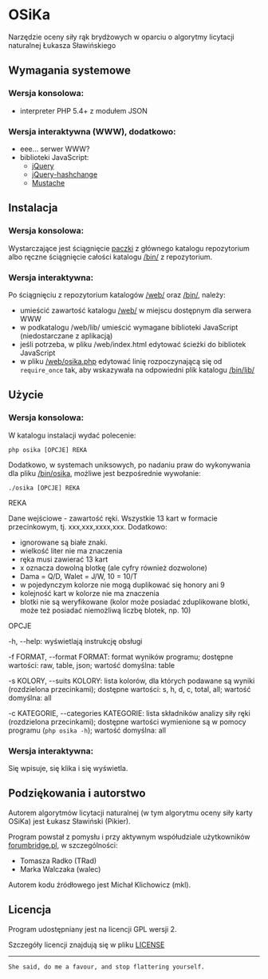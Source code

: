 OSiKa
=====

Narzędzie oceny siły rąk brydżowych w oparciu o algorytmy licytacji naturalnej Łukasza Sławińskiego

Wymagania systemowe
-------------------

### Wersja konsolowa:

 * interpreter PHP 5.4+ z modułem JSON

### Wersja interaktywna (WWW), dodatkowo:

 * eee... serwer WWW?
 * biblioteki JavaScript:
   + [jQuery](http://jquery.com)
   + [jQuery-hashchange](http://benalman.com/projects/jquery-hashchange-plugin/)
   + [Mustache](https://github.com/janl/mustache.js/)

Instalacja
----------

### Wersja konsolowa:

Wystarczające jest ściągnięcie [paczki](osika.zip) z głównego katalogu repozytorium albo ręczne ściągnięcie całości katalogu [/bin/](bin/) z repozytorium.

### Wersja interaktywna:

Po ściągnięciu z repozytorium katalogów [/web/](web/) oraz [/bin/](bin/), należy:
 * umieścić zawartość katalogu [/web/](web/) w miejscu dostępnym dla serwera WWW
 * w podkatalogu /web/lib/ umieścić wymagane biblioteki JavaScript (niedostarczane z aplikacją)
 * jeśli potrzeba, w pliku /web/index.html edytować ścieżki do bibliotek JavaScript
 * w pliku [/web/osika.php](web/osika.php) edytować linię rozpoczynającą się od `require_once` tak, aby wskazywała na odpowiedni plik katalogu [/bin/lib/](bin/lib/)

Użycie
------

### Wersja konsolowa:

W katalogu instalacji wydać polecenie:
```
php osika [OPCJE] REKA
```

Dodatkowo, w systemach uniksowych, po nadaniu praw do wykonywania dla pliku [/bin/osika](bin/osika/), możliwe jest bezpośrednie wywołanie:
```
./osika [OPCJE] REKA
```

REKA

Dane wejściowe - zawartość ręki. Wszystkie 13 kart w formacie przecinkowym, tj. xxx,xxx,xxxx,xxx. Dodatkowo:
 * ignorowane są białe znaki.
 * wielkość liter nie ma znaczenia
 * ręka musi zawierać 13 kart
 * x oznacza dowolną blotkę (ale cyfry również dozwolone)
 * Dama = Q/D, Walet = J/W, 10 = 10/T
 * w pojedynczym kolorze nie mogą duplikować się honory ani 9
 * kolejność kart w kolorze nie ma znaczenia
 * blotki nie są weryfikowane (kolor może posiadać zduplikowane blotki, może też posiadać niemożliwą liczbę blotek, np. 10)

OPCJE

-h, --help: wyświetlają instrukcję obsługi

-f FORMAT, --format FORMAT: format wyników programu; dostępne wartości: raw, table, json; wartość domyślna: table

-s KOLORY, --suits KOLORY: lista kolorów, dla których podawane są wyniki (rozdzielona przecinkami); dostępne wartości: s, h, d, c, total, all; wartość domyślna: all

-c KATEGORIE, --categories KATEGORIE: lista składników analizy siły ręki (rozdzielona przecinkami); dostępne wartości wymienione są w pomocy programu (`php osika -h`); wartość domyślna: all

### Wersja interaktywna:

Się wpisuje, się klika i się wyświetla.

Podziękowania i autorstwo
-------------------------

Autorem algorytmów licytacji naturalnej (w tym algorytmu oceny siły karty OSiKa) jest Łukasz Sławiński (Pikier).

Program powstał z pomysłu i przy aktywnym współudziale użytkowników [forumbridge.pl](http://www.forumbridge.pl), w szczególności:
 * Tomasza Radko (TRad)
 * Marka Walczaka (walec)

Autorem kodu źródłowego jest Michał Klichowicz (mkl).

Licencja
--------

Program udostępniany jest na licencji GPL wersji 2.

Szczegóły licencji znajdują się w pliku [LICENSE](LICENSE)

***
`She said, do me a favour, and stop flattering yourself.`
